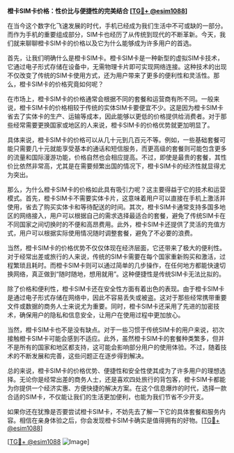 **橙卡SIM卡价格：性价比与便捷性的完美结合 [[TG💪+ @esim1088](https://t.me/s/esim1088)]**

在当今这个数字化飞速发展的时代，手机已经成为我们生活中不可或缺的一部分。而作为手机的重要组成部分，SIM卡也经历了从传统到现代的不断革新。今天，我们就来聊聊橙卡SIM卡的价格以及它为什么能够成为许多用户的首选。

首先，让我们明确什么是橙卡SIM卡。橙卡SIM卡是一种新型的虚拟SIM卡技术，它通过电子形式存储在设备中，无需物理卡片即可实现网络连接。这种技术的出现不仅改变了传统的SIM卡使用方式，还为用户带来了更多的便利性和灵活性。那么，橙卡SIM卡的价格究竟如何呢？

在市场上，橙卡SIM卡的价格通常会根据不同的套餐和运营商有所不同。一般来说，橙卡SIM卡的价格相较于传统的实体SIM卡要便宜不少。这是因为橙卡SIM卡省去了实体卡的生产、运输等成本，因此能够以更低的价格提供给消费者。对于那些经常需要更换国家或地区的人来说，橙卡SIM卡的价格优势就更加明显了。

具体来说，橙卡SIM卡的价格可以从几十元到几百元不等。例如，一些基础套餐可能只需要几十元就能享受基本的通话和短信服务，而更高级的套餐则可能包含更多的流量和国际漫游功能，价格自然也会相应提高。不过，即使是最贵的套餐，其性价比依然非常高，尤其是在需要频繁出国的情况下，橙卡SIM卡的经济性就显得尤为突出。

那么，为什么橙卡SIM卡的价格如此具有吸引力呢？这主要得益于它的技术和运营模式。首先，橙卡SIM卡不需要实体卡片，这意味着用户可以直接在手机上激活并使用，省去了购买实体卡和等待配送的时间。其次，橙卡SIM卡通常支持多国多地区的网络接入，用户可以根据自己的需求选择最适合的套餐，避免了传统SIM卡在不同国家之间切换时的不便和高昂费用。此外，橙卡SIM卡还提供了灵活的充值方式，用户可以根据实际使用情况随时调整套餐，避免了不必要的浪费。

当然，橙卡SIM卡的价格优势不仅仅体现在经济层面，它还带来了极大的便利性。对于经常出差或旅行的人来说，传统的SIM卡需要在每个国家重新购买和激活，过程繁琐且耗时。而橙卡SIM卡则可以通过简单的几步操作，在任何地方都能快速切换网络，真正做到“随时随地，想用就用”。这种便捷性是传统SIM卡无法比拟的。

除了价格和便利性，橙卡SIM卡还在安全性方面有着出色的表现。由于橙卡SIM卡是通过电子形式存储在网络中，因此不容易丢失或被盗。这对于那些经常携带重要文件或数据的商务人士来说尤为重要。同时，橙卡SIM卡还采用了先进的加密技术，确保用户的隐私和信息安全，让用户在使用过程中更加放心。

当然，橙卡SIM卡也不是没有缺点。对于一些习惯于传统SIM卡的用户来说，初次接触橙卡SIM卡可能会感到不适应。此外，虽然橙卡SIM卡的套餐种类繁多，但并不是所有的国家和地区都支持，这可能会影响部分用户的使用体验。不过，随着技术的不断发展和完善，这些问题正在逐步得到解决。

总的来说，橙卡SIM卡的价格优势、便捷性和安全性使其成为了许多用户的理想选择。无论你是经常出差的商务人士，还是喜欢四处旅行的背包客，橙卡SIM卡都能为你提供一个经济实惠、方便快捷的解决方案。在这个信息爆炸的时代，选择一款合适的SIM卡，不仅能让我们的生活更加便利，也能为我们节省不少开支。

如果你还在犹豫是否要尝试橙卡SIM卡，不妨先去了解一下它的具体套餐和服务内容。相信在亲身体验之后，你会发现橙卡SIM卡确实是值得拥有的好物。[[TG💪+ @esim1088](https://t.me/s/esim1088)]

[[TG💪+ @esim1088](https://t.me/s/esim1088) ![Image](https://i.postimg.cc/4NQfJmqS/Snipaste-2025-05-13-00-14-12.png)]